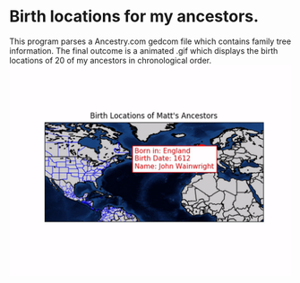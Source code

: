 # Birth locations for my ancestors.
This program parses a Ancestry.com gedcom file which contains family tree information.  The final outcome is a animated .gif which displays the birth locations of 20 of my ancestors in chronological order.
![alt text](https://github.com/Matthew-Wroblewski/MyGeneticAnalysis/blob/master/src/mattsancestryGIF.gif)
